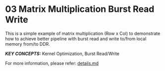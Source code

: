 03 Matrix Multiplication Burst Read Write
======================

This is a simple example of matrix multiplication (Row x Col) to demonstrate how to achieve better pipeline with burst read and write to/from local memory from/to DDR.

***KEY CONCEPTS:*** Kernel Optimization, Burst Read/Write


For more information, please refer: [details.md][]

[details.md]: details.md

